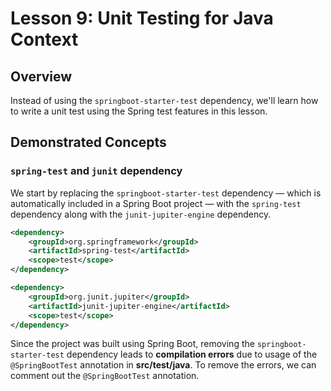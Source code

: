 # Lesson 9: Unit Testing for Java Context

## Overview

Instead of using the `springboot-starter-test` dependency, we'll learn how to write a unit test using the Spring test features in this lesson.

## Demonstrated Concepts

### `spring-test` and `junit` dependency

We start by replacing the `springboot-starter-test` dependency — which is automatically included in a Spring Boot project — with the `spring-test` dependency along with the `junit-jupiter-engine` dependency.

```xml
<dependency>
    <groupId>org.springframework</groupId>
    <artifactId>spring-test</artifactId>
    <scope>test</scope>
</dependency>
```
```xml
<dependency>
    <groupId>org.junit.jupiter</groupId>
    <artifactId>junit-jupiter-engine</artifactId>
    <scope>test</scope>
</dependency>
```

Since the project was built using Spring Boot, removing the `springboot-starter-test` dependency leads to __compilation errors__ due to usage of the `@SpringBootTest` annotation in __src/test/java__. To remove the errors, we can comment out the `@SpringBootTest` annotation.


